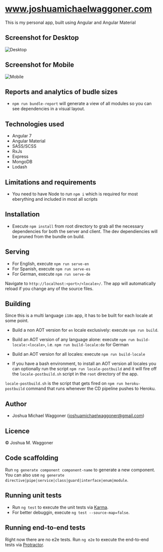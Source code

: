 # www.joshuamichaelwaggoner.com

This is my personal app, built using Angular and Angular Material

## Screenshot for Desktop

![Desktop](https://i.imgur.com/2T4qmcN.png)

## Screenshot for Mobile

![Mobile](https://i.imgur.com/gLH0ckY.png)

## Reports and analytics of budle sizes

* `npm run bundle-report` will generate a view of all modules so you can see dependencies in a visual layout.

## Technologies used

* Angular 7
* Angular Material
* SASS/SCSS
* RxJs
* Express
* MongoDB
* Lodash

## Limitations and requirements

* You need to have Node to run `npm i` which is required for most eberything and included in most all scripts

## Installation

* Execute `npm install` from root directory to grab all the necessary dependencies for both the server and client. The dev dependiencies will be pruned from the bundle on build.

## Serving

* For English, execute `npm run serve-en`
* For Spanish, execute `npm run serve-es`
* For German, execute `npm run serve-de`

Navigate to `http://localhost:<port>/<locale>/`. The app will automatically reload if you change any of the source files.

## Building

Since this is a multi language `i18n` app, it has to be built for each locale at some point.

* Build a non AOT version for `en` locale exclusively: execute `npm run build`.

* Build an AOT version of any language alone: execute `npm run build-locale:<locale>`, i.e. `npm run build-locale:de` for German

* Build an AOT version for all locales: execute `npm run build-locale`

* If you have a bash environment, to install an AOT version all locales you can optionally run the script `npm run locale-postbuild` and it will fire off the `locale-postbuild.sh` script in the `root` directory of the app.

`locale-postbuild.sh` is the script that gets fired on `npm run heroku-postbuild` command that runs whenever the CD pipeline pushes to Heroku.

## Author

* Joshua Michael Waggoner (<joshuamichaelwaggoner@gmail.com>)

## Licence

&copy; Joshua M. Waggoner

## Code scaffolding

Run `ng generate component component-name` to generate a new component. You can also use `ng generate directive|pipe|service|class|guard|interface|enum|module`.

## Running unit tests

* Run `ng test` to execute the unit tests via [Karma](https://karma-runner.github.io).
* For better debuggin, execute `ng test --source-map=false`.

## Running end-to-end tests

Right now there are no e2e tests.
Run `ng e2e` to execute the end-to-end tests via [Protractor](http://www.protractortest.org/).

